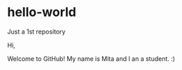 # hello-world
Just a 1st repository

Hi,

Welcome to GitHub! 
My name is Mita and I an a student. :)
